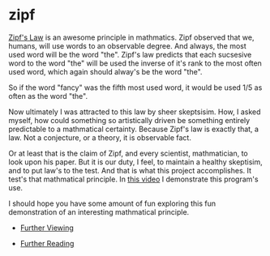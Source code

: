 # zipf




 [Zipf's Law](https://en.wikipedia.org/wiki/Zipf%27s_law) is an awesome principle in mathmatics. Zipf observed that we, humans, will use words to an observable degree. And always, the most used word will be the word "the". Zipf's law predicts that each sucsesive word to the word "the" will be used the inverse of it's rank to the most often used word, which again should alway's be the word "the". 
 
 So if the word "fancy" was the fifth most used word, it would be used 1/5 as often as the word "the". 
 
 Now ultimately I was attracted to this law by sheer skeptsisim. How, I asked myself, how could something so artistically driven be something entirely predictable to a mathmatical certainty. Because Zipf's law is exactly that, a law. Not a conjecture, or a theory, it is observable fact. 
 
 Or at least that is the claim of Zipf, and every scientist, mathmatician, to look upon his paper. But it is our duty, I feel, to maintain a healthy skeptisim, and to put law's to the test. And that is what this project accomplishes. It test's that mathmatical principle. In [this video]() I demonstrate this program's use. 
 
 I should hope you have some amount of fun exploring this fun demonstration of an interesting mathmatical principle. 
 
 - [Further Viewing](https://www.youtube.com/watch?v=fCn8zs912OE)
 
 - [Further Reading](http://www.businessinsider.com/zipfs-law-and-the-most-common-words-in-english-2013-10)


